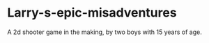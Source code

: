 Larry-s-epic-misadventures
==========================
A 2d shooter game in the making, by two boys with 15 years of age.
